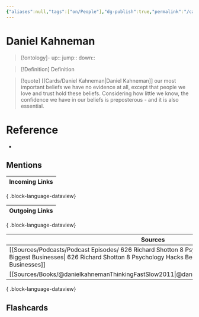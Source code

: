 ```yaml
---
{"aliases":null,"tags":["on/People"],"dg-publish":true,"permalink":"/cards/daniel-kahneman/","dgPassFrontmatter":true}
---
```


# Daniel Kahneman

> [!ontology]-
> up:: 
> jump:: 
> down:: 

> [!Definition] Definition

> [!quote] [[Cards/Daniel Kahneman\|Daniel Kahneman]]
> our most important beliefs we have no evidence at all, except that people we love and trust hold these beliefs. Considering how little we know, the confidence we have in our beliefs is preposterous - and it is also essential.

# Reference

- 

## Mentions

| Incoming Links |
| -------------- |

{ .block-language-dataview}

| Outgoing Links |
| -------------- |

{ .block-language-dataview}

| Sources                                                                                                                                                                                                       |
| ------------------------------------------------------------------------------------------------------------------------------------------------------------------------------------------------------------- |
| [[Sources/Podcasts/Podcast Episodes/ 626   Richard Shotton   8 Psychology Hacks Behind The World’s Biggest Businesses\| 626   Richard Shotton   8 Psychology Hacks Behind The World’s Biggest Businesses]] |
| [[Sources/Books/@danielkahnemanThinkingFastSlow2011\|@danielkahnemanThinkingFastSlow2011]]                                                                                                                 |

{ .block-language-dataview}

## Flashcards
